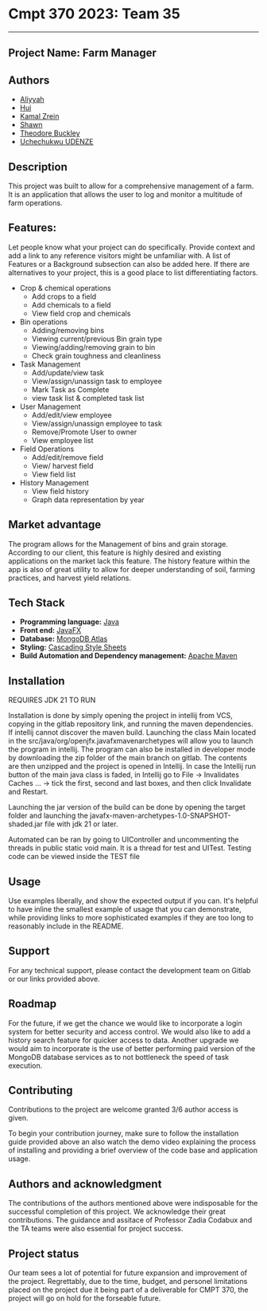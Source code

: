 # Cmpt 370 2023: Team 35


***


## Project Name: Farm Manager


## Authors
- [Aliyyah ](https://www.linkedin.com/)
- [Hui ](https://www.linkedin.com/)
- [Kamal Zrein](https://www.linkedin.com/in/kamalzrein/)
- [Shawn](https://www.linkedin.com/)
- [Theodore Buckley](https://www.linkedin.com/)
- [Uchechukwu UDENZE](https://www.linkedin.com/in/udenzeuchechukwu/)

## Description
This project was built to allow for a comprehensive management of a farm. It is an application that allows the user to log and monitor a multitude of farm operations.


## Features:

Let people know what your project can do specifically. Provide context and add a link to any reference visitors might be unfamiliar with. A list of Features or a Background subsection can also be added here. If there are alternatives to your project, this is a good place to list differentiating factors.
- Crop & chemical operations
  - Add crops to a field
  - Add chemicals to a field
  - View field crop and chemicals
- Bin operations
  - Adding/removing bins
  - Viewing current/previous Bin grain type
  - Viewing/adding/removing grain to bin
  - Check grain toughness and cleanliness
- Task Management
  - Add/update/view task
  - View/assign/unassign task to employee
  - Mark Task as Complete
  - view task list & completed task list
- User Management
  - Add/edit/view employee
  - View/assign/unassign employee to task
  - Remove/Promote User to owner
  - View employee list
- Field Operations
  - Add/edit/remove field
  - View/ harvest field
  - View field list
- History Management
  - View field history 
  - Graph data representation by year

## Market advantage
The program allows for the Management of bins and grain storage. According to our client, this feature is highly desired and existing applications on the market lack this feature. 
The history feature within the app is also of great utility to allow for deeper understanding of soil, farming practices, and harvest yield relations. 

## Tech Stack

- **Programming language:** [Java](https://dev.java/learn/)
- **Front end:**  [JavaFX](https://openjfx.io/)
- **Database:** [MongoDB Atlas](https://www.mongodb.com/atlas/database) 
- **Styling:** [Cascading Style Sheets](https://www.w3schools.com/css/)
- **Build Automation and Dependency management:** [Apache Maven](https://maven.apache.org/)




## Installation

REQUIRES JDK 21 TO RUN


Installation is done by simply opening the project in intellij from VCS, copying in the gitlab repository link, and running the maven dependencies. If intellij cannot discover the maven build. Launching the class Main located in the src/java/org/openjfx.javafxmavenarchetypes will allow you to launch the program in intellij. The program can also be installed in developer mode by downloading the zip folder of the main branch on gitlab. The contents are then unzipped and the project is opened in Intellij. In case the Intellij run button of the main java class is faded, in Intellij go to File -> Invalidates Caches ... -> tick the first, second and last boxes, and then click Invalidate and Restart.

Launching the jar version of the build can be done by opening the target folder and launching the javafx-maven-archetypes-1.0-SNAPSHOT-shaded.jar file with jdk 21 or later.
  
  Automated can be ran by going to UIController and uncommenting the threads in public static void main. It is a thread for test and UITest.
  Testing code can be viewed inside the TEST file

## Usage
Use examples liberally, and show the expected output if you can. It's helpful to have inline the smallest example of usage that you can demonstrate, while providing links to more sophisticated examples if they are too long to reasonably include in the README.

## Support
For any technical support, please contact the development team on Gitlab or our links provided above. 

## Roadmap
For the future, if we get the chance we would like to incorporate a login system for better security and access control. We would also like to add a history search feature for quicker access to data. 
Another upgrade we would aim to incorporate is the use of better performing paid version of the MongoDB database services as to not bottleneck the speed of task execution. 

## Contributing
Contributions to the project are welcome granted 3/6 author access is given. 

To begin your contribution journey, make sure to follow the installation guide provided above an also watch the demo video explaining the process of installing and providing a brief overview of the code base and application usage. 


## Authors and acknowledgment
The contributions of the authors mentioned above were indisposable for the successful completion of this project. We acknowledge their great contributions. 
The guidance and assitace of Professor Zadia Codabux and the TA teams were also essential for project success.

## Project status
Our team sees a lot of potential for future expansion and improvement of the project. Regrettably, due to the time, budget, and personel limitations placed on the project due it being part of a deliverable for CMPT 370, the project will go on hold for the forseable future. 
